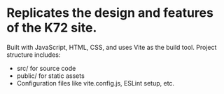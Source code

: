<h1>Replicates the design and features of the K72 site.</h1>

Built with JavaScript, HTML, CSS, and uses Vite as the build tool.
Project structure includes:
<ul>
  <li>src/ for source code</li>
  <li>public/ for static assets</li>
  <li>Configuration files like vite.config.js, ESLint setup, etc.
</li>
</ul>


